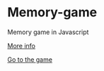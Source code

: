 # Memory-game
Memory game in Javascript

[More info](https://github.com/becodeorg/atw-lamarr-3-20/blob/master/2.The-Hills/js-games/2.Memory-game.md)

[Go to the game](https://lauradevriendt.github.io/Memory-game/.)
